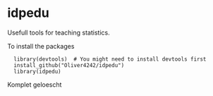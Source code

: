 idpedu
======

Usefull tools for teaching statistics.

To install the packages
```
  library(devtools)  # You might need to install devtools first
  install_github("Oliver4242/idpedu") 
  library(idpedu)
```

Komplet geloescht

